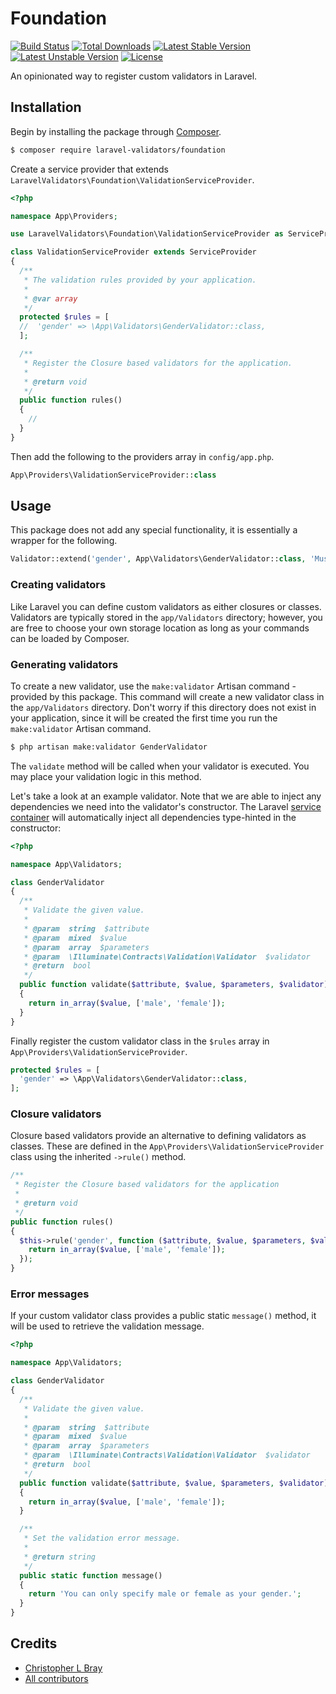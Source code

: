 # Foundation

[![Build Status](https://travis-ci.org/laravel-validators/foundation.svg)](https://travis-ci.org/laravel-validators/foundation)
[![Total Downloads](https://poser.pugx.org/laravel-validators/foundation/d/total.svg)](https://packagist.org/laravel-validators/foundation)
[![Latest Stable Version](https://poser.pugx.org/laravel-validators/foundation/v/stable.svg)](https://packagist.org/packages/laravel-validators/foundation)
[![Latest Unstable Version](https://poser.pugx.org/laravel-validators/foundation/v/unstable.svg)](https://packagist.org/packages/laravel-validators/foundation)
[![License](https://poser.pugx.org/laravel-validators/foundation/license.svg)](https://packagist.org/packages/laravel-validators/foundation)

An opinionated way to register custom validators in Laravel.

## Installation

Begin by installing the package through [Composer](https://getcomposer.org).

```bash
$ composer require laravel-validators/foundation
```

Create a service provider that extends `LaravelValidators\Foundation\ValidationServiceProvider`.

```php
<?php

namespace App\Providers;

use LaravelValidators\Foundation\ValidationServiceProvider as ServiceProvider;

class ValidationServiceProvider extends ServiceProvider
{
  /**
   * The validation rules provided by your application.
   *
   * @var array
   */
  protected $rules = [
  //  'gender' => \App\Validators\GenderValidator::class,
  ];

  /**
   * Register the Closure based validators for the application.
   *
   * @return void
   */
  public function rules()
  {
    //
  }
}
```

Then add the following to the providers array in `config/app.php`.

```php
App\Providers\ValidationServiceProvider::class
```

## Usage

This package does not add any special functionality, it is essentially a wrapper for the following.

```php
Validator::extend('gender', App\Validators\GenderValidator::class, 'Must be male or female.');
```

### Creating validators

Like Laravel you can define custom validators as either closures or classes. Validators are typically stored in the `app/Validators` directory; however, you are free to choose your own storage location as long as your commands can be loaded by Composer.

### Generating validators

To create a new validator, use the `make:validator` Artisan command - provided by this package. This command will create a new validator class in the `app/Validators` directory. Don't worry if this directory does not exist in your application, since it will be created the first time you run the `make:validator` Artisan command.

```bash
$ php artisan make:validator GenderValidator
```

The `validate` method will be called when your validator is executed. You may place your validation logic in this method.

Let's take a look at an example validator. Note that we are able to inject any dependencies we need into the validator's constructor. The Laravel [service container](https://laravel.com/docs/5.3/container) will automatically inject all dependencies type-hinted in the constructor:

```php
<?php

namespace App\Validators;

class GenderValidator
{
  /**
   * Validate the given value.
   *
   * @param  string  $attribute
   * @param  mixed  $value
   * @param  array  $parameters
   * @param  \Illuminate\Contracts\Validation\Validator  $validator
   * @return  bool
   */
  public function validate($attribute, $value, $parameters, $validator)
  {
    return in_array($value, ['male', 'female']);
  }
}
```

Finally register the custom validator class in the `$rules` array in `App\Providers\ValidationServiceProvider`.

```php
protected $rules = [
  'gender' => \App\Validators\GenderValidator::class,
];
```

### Closure validators

Closure based validators provide an alternative to defining validators as classes. These are defined in the `App\Providers\ValidationServiceProvider` class using the inherited `->rule()` method.

```php
/**
 * Register the Closure based validators for the application
 *
 * @return void
 */
public function rules()
{
  $this->rule('gender', function ($attribute, $value, $parameters, $validator) {
    return in_array($value, ['male', 'female']);
  });
}
```

### Error messages

If your custom validator class provides a public static `message()` method, it will be used to retrieve the validation message.

```php
<?php

namespace App\Validators;

class GenderValidator
{
  /**
   * Validate the given value.
   *
   * @param  string  $attribute
   * @param  mixed  $value
   * @param  array  $parameters
   * @param  \Illuminate\Contracts\Validation\Validator  $validator
   * @return  bool
   */
  public function validate($attribute, $value, $parameters, $validator)
  {
    return in_array($value, ['male', 'female']);
  }

  /**
   * Set the validation error message.
   *
   * @return string
   */
  public static function message()
  {
    return 'You can only specify male or female as your gender.';
  }
}
```

## Credits

- [Christopher L Bray](https://github.com/brayniverse)
- [All contributors](../../contributors)
